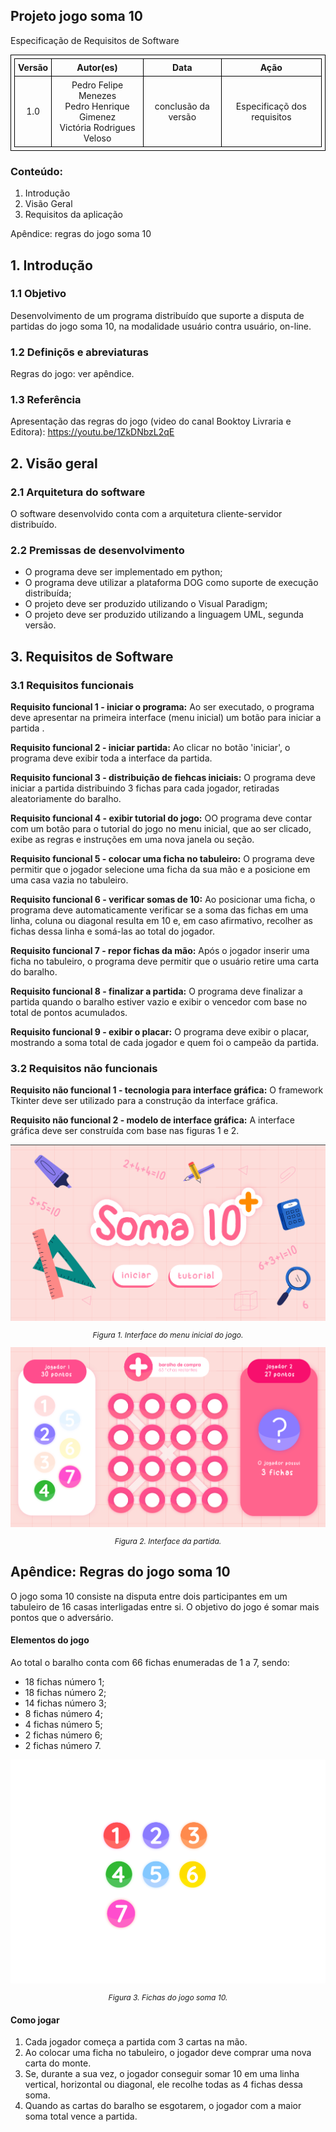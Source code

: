 Projeto jogo soma 10
--

Especificação de Requisitos de Software

<!-- comando para iniciar linhas de divisão da tabela-->
<style>
table, th, td {
    border: 1px solid black;
    border-collapse: collapse;
    padding: 5px;
}
</style> 


| Versão   | Autor(es)     | Data    | Ação|
|:-----------:|:----------:|:-----------:|:-----------:|
| 1.0   |Pedro Felipe Menezes <br> Pedro Henrique Gimenez <br> Victória Rodrigues Veloso   | conclusão da versão   | Especificaçõ dos requisitos  |

### Conteúdo:

1. Introdução
2. Visão Geral
3. Requisitos da aplicação

Apêndice: regras do jogo soma 10 

<div style="page-break-before: always;"></div> <!-- comando para iniciar nova pagina -->

## 1. Introdução 

### 1.1 Objetivo

Desenvolvimento de um programa distribuído que suporte a disputa de partidas do jogo soma 10, na modalidade usuário contra usuário, on-line.

### 1.2 Definiçõs e abreviaturas

Regras do jogo: ver apêndice.

### 1.3 Referência

Apresentação das regras do jogo (video do canal 
Booktoy Livraria e Editora): https://youtu.be/1ZkDNbzL2qE
## 2. Visão geral

### 2.1 Arquitetura do software

O software desenvolvido conta com a arquitetura cliente-servidor distribuído.

### 2.2 Premissas de desenvolvimento

- O programa deve ser implementado em python;
- O programa deve utilizar a plataforma DOG como suporte de execução distribuída;
- O projeto deve ser produzido utilizando o Visual Paradigm;
- O projeto deve ser produzido utilizando a linguagem UML, segunda versão.

## 3. Requisitos de Software

### 3.1 Requisitos funcionais

**Requisito funcional 1 - iniciar o programa:**  Ao ser executado, o programa deve apresentar na primeira interface (menu inicial) um botão para iniciar a partida .

**Requisito funcional 2 - iniciar partida:** Ao clicar no botão 'iniciar', o programa deve exibir toda a interface da partida.

**Requisito funcional 3 - distribuição de fiehcas iniciais:** O programa deve iniciar a partida distribuindo 3 fichas para cada jogador, retiradas aleatoriamente do baralho.


**Requisito funcional 4 - exibir tutorial do jogo:** OO programa deve contar com um botão para o tutorial do jogo no menu inicial, que ao ser clicado, exibe as regras e instruções em uma nova janela ou seção.

**Requisito funcional 5 - colocar uma ficha no tabuleiro:** O programa deve permitir que o jogador selecione uma ficha da sua mão e a posicione em uma casa vazia no tabuleiro.

**Requisito funcional 6 - verificar somas de 10:** Ao posicionar uma ficha, o programa deve automaticamente verificar se a soma das fichas em uma linha, coluna ou diagonal resulta em 10 e, em caso afirmativo, recolher as fichas dessa linha e somá-las ao total do jogador.

**Requisito funcional 7 - repor fichas da mão:** Após o jogador inserir uma ficha no tabuleiro, o programa deve permitir que o usuário retire uma carta do baralho.

**Requisito funcional 8 - finalizar a partida:** O programa deve finalizar a partida quando o baralho estiver vazio e exibir o vencedor com base no total de pontos acumulados.

**Requisito funcional 9 - exibir o placar:** O programa deve exibir o placar, mostrando a soma total de cada jogador e quem foi o campeão da partida.

### 3.2 Requisitos não funcionais
**Requisito não funcional 1 - tecnologia para interface gráfica:** O framework Tkinter deve ser utilizado para a construção da interface gráfica.

**Requisito não funcional 2 - modelo de interface gráfica:** A interface gráfica deve ser construída com base nas figuras 1 e 2.

<div style="text-align: center;">
    <img src="../assets/docs/menu.png">
    <p style="font-style: italic; font-size: 12px;">Figura 1. Interface do menu inicial do jogo.  </p>
</div>

<div style="text-align: center;">
    <img src="../assets/docs/partida.png">
    <p style="font-style: italic; font-size: 12px;">Figura 2. Interface da partida.  </p>
</div>

## Apêndice: Regras do jogo soma 10

O jogo soma 10 consiste na disputa entre dois participantes em um tabuleiro de 16 casas interligadas entre si. O objetivo do jogo é somar mais pontos que o adversário.

#### Elementos do jogo

Ao total o baralho conta com 66 fichas enumeradas de 1 a 7, sendo: 

- 18 fichas número 1;
- 18 fichas número 2;
- 14 fichas número 3;
- 8 fichas número 4;
- 4 fichas número 5;
- 2 fichas número 6;
- 2 fichas número 7.

<div style="text-align: center;">
    <img src="../assets/docs/fichas.png">
    <p style="font-style: italic; font-size: 12px;">Figura 3. Fichas do jogo soma 10.  </p>
</div>

#### Como jogar

1. Cada jogador começa a partida com 3 cartas na mão.
2. Ao colocar uma ficha no tabuleiro, o jogador deve comprar uma nova carta do monte.
3. Se, durante a sua vez, o jogador conseguir somar 10 em uma linha vertical, horizontal ou diagonal, ele recolhe todas as 4 fichas dessa soma.
4. Quando as cartas do baralho se esgotarem, o jogador com a maior soma total vence a partida.
